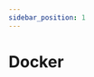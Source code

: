 ```yaml
---
sidebar_position: 1
---
```


# Docker

<!-- import DOCKER from '../../../common/apps/\_docker.mdx'; -->
